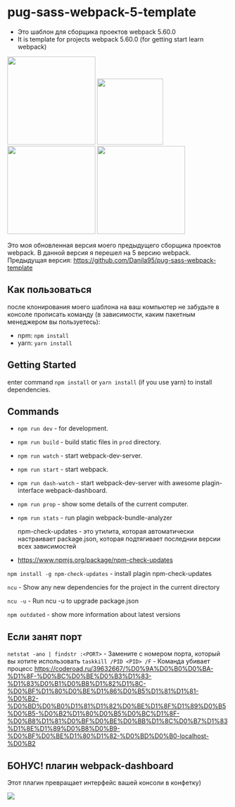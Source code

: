 # pug-sass-webpack-5-template

- Это шаблон для сборщика проектов webpack 5.60.0
- It is template for projects webpack 5.60.0 (for getting start learn webpack)

<div>
	<a href="https://webpack.js.org"><img width="200" heigth="200" src="https://webpack.js.org/assets/icon-square-big.svg"></a>
	<a href="https://sass-lang.com/"><img src="https://sass-lang.com/assets/img/logos/logo-b6e1ef6e.svg" height="150"></a>
	<a href="https://pugjs.org/api/getting-started.html"><img src="https://cdn.rawgit.com/pugjs/pug-logo/eec436cee8fd9d1726d7839cbe99d1f694692c0c/SVG/pug-final-logo-_-colour-128.svg" height="200"></a>
	<a href="https://babeljs.io/"><img src="https://cdn.worldvectorlogo.com/logos/babel-10.svg" height="200"></a>
</div>

Это моя обновленная версия моего предыдущего сборщика проектов webpack. В данной версия я перешел на 5 версию webpack.
Предыдущая версия: https://github.com/Danila95/pug-sass-webpack-template

## Как пользоваться

после клонирования моего шаблона на ваш компьютер не забудьте в консоле прописать команду (в зависимости, каким пакетным менеджером вы пользуетесь):

- npm: `npm install`
- yarn: `yarn install`

## Getting Started

enter command `npm install` or `yarn install` (if you use yarn) to install dependencies.

## Commands

- `npm run dev` - for development.
- `npm run build` - build static files in `prod` directory.
- `npm run watch` - start webpack-dev-server.
- `npm run start` - start webpack.
- `npm run dash-watch` - start webpack-dev-server with awesome plagin-interface webpack-dashboard.
- `npm run prop` - show some details of the current computer.
- `npm run stats` - run plagin webpack-bundle-analyzer

  npm-check-updates - это утилита, которая автоматически настраивает package.json, которая подтягивает последнии версии всех зависимостей

- https://www.npmjs.org/package/npm-check-updates

`npm install -g npm-check-updates` - install plagin npm-check-updates

`ncu` - Show any new dependencies for the project in the current directory

`ncu -u` - Run ncu -u to upgrade package.json

`npm outdated` - show more information about latest versions

## Если занят порт

`netstat -ano | findstr :<PORT>` - Замените <PORT> с номером порта, который вы хотите использовать
`taskkill /PID <PID> /F` - Команда убивает процесс
https://coderoad.ru/39632667/%D0%9A%D0%B0%D0%BA-%D1%8F-%D0%BC%D0%BE%D0%B3%D1%83-%D1%83%D0%B1%D0%B8%D1%82%D1%8C-%D0%BF%D1%80%D0%BE%D1%86%D0%B5%D1%81%D1%81-%D0%B2-%D0%BD%D0%B0%D1%81%D1%82%D0%BE%D1%8F%D1%89%D0%B5%D0%B5-%D0%B2%D1%80%D0%B5%D0%BC%D1%8F-%D0%B8%D1%81%D0%BF%D0%BE%D0%BB%D1%8C%D0%B7%D1%83%D1%8E%D1%89%D0%B8%D0%B9-%D0%BF%D0%BE%D1%80%D1%82-%D0%BD%D0%B0-localhost-%D0%B2

## БОНУС! плагин webpack-dashboard

Этот плагин превращает интерфейс вашей консоли в конфетку)

 <img src="https://camo.githubusercontent.com/168acfe4997e36655568a8ae6a6c08eb65f25073a58cf560aeeae1eb91d3fcc8/687474703a2f2f692e696d6775722e636f6d2f714c3664584a642e706e67">
